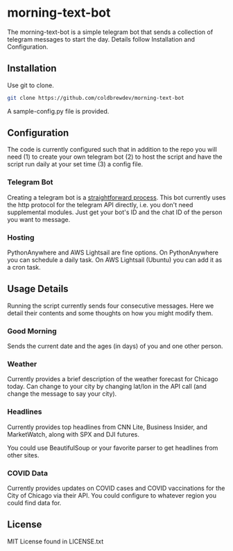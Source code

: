 # morning-text-bot

The morning-text-bot is a simple telegram bot that sends a collection of telegram messages to start the day. Details
 follow Installation and Configuration.

## Installation

Use git to clone.

```bash
git clone https://github.com/coldbrewdev/morning-text-bot
```
A sample-config.py file is provided.

## Configuration

The code is currently configured such that in addition to the repo you will need (1) to create your own telegram bot (2) to host the script and have the script run daily at your set time (3) a config file.

### Telegram Bot

Creating a telegram bot is a [straightforward process](https://core.telegram.org/bots). This bot currently uses the
 http protocol for the telegram API directly, i.e. you don't need supplemental modules. Just get your bot's ID and the
  chat ID
  of the person you want to message.

### Hosting

PythonAnywhere and AWS Lightsail are fine options. On PythonAnywhere you can schedule a daily task. On AWS Lightsail (Ubuntu) you can add it as a cron task.

## Usage Details

Running the script currently sends four consecutive messages. Here we detail their contents and some thoughts on how you might modify them.

### Good Morning
Sends the current date and the ages (in days) of you and one other person.

### Weather
Currently provides a brief description of the weather forecast for Chicago today. Can change to your city by changing lat/lon in the API call (and change the message to say your city).

### Headlines
Currently provides top headlines from CNN Lite, Business Insider, and MarketWatch, along with SPX and DJI futures.

You could use BeautifulSoup or your favorite parser to get headlines from other sites.

### COVID Data
Currently provides updates on COVID cases and COVID vaccinations for the City of Chicago via their API. You could configure to whatever region you could find data for.

## License
MIT License found in LICENSE.txt